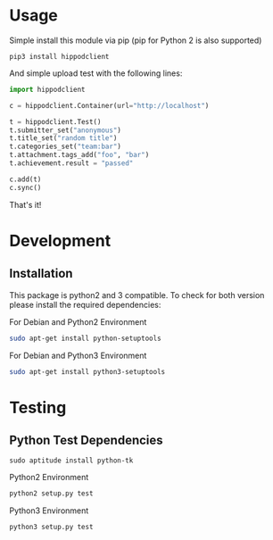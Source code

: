 # Usage

Simple install this module via pip (pip for Python 2 is also supported)

```
pip3 install hippodclient
```

And simple upload test with the following lines:

```python
import hippodclient

c = hippodclient.Container(url="http://localhost")

t = hippodclient.Test()
t.submitter_set("anonymous")
t.title_set("random title")
t.categories_set("team:bar")
t.attachment.tags_add("foo", "bar")
t.achievement.result = "passed"

c.add(t)
c.sync()
```

That's it!


# Development

## Installation

This package is python2 and 3 compatible. To check for both version please
install the required dependencies:

For Debian and Python2 Environment

```bash
sudo apt-get install python-setuptools
```

For Debian and Python3 Environment

```bash
sudo apt-get install python3-setuptools
```


# Testing

## Python Test Dependencies

```
sudo aptitude install python-tk
```


Python2 Environment

```python
python2 setup.py test
```

Python3 Environment

```python
python3 setup.py test
```
